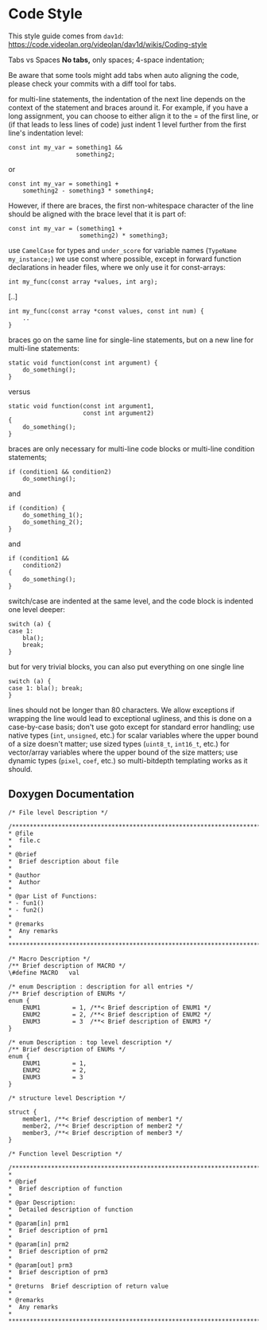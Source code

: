 
# Code Style

This style guide comes from `dav1d`: https://code.videolan.org/videolan/dav1d/wikis/Coding-style

Tabs vs Spaces
**No tabs,** only spaces; 4-space indentation;

Be aware that some tools might add tabs when auto aligning the code, please check your commits with a diff tool for tabs.

for multi-line statements, the indentation of the next line depends on the context of the statement and braces around it. For example, if you have a long assignment, you can choose to either align it to the = of the first line, or (if that leads to less lines of code) just indent 1 level further from the first line's indentation level:

```
const int my_var = something1 &&
                   something2;
```
or
```
const int my_var = something1 +
    something2 - something3 * something4;
```
However, if there are braces, the first non-whitespace character of the line should be aligned with the brace level that it is part of:
```
const int my_var = (something1 +
                    something2) * something3;
```

use `CamelCase` for types and `under_score` for variable names (`TypeName my_instance;`)
we use const where possible, except in forward function declarations in header files, where we only use it for const-arrays:

`int my_func(const array *values, int arg);`

[..]

```
int my_func(const array *const values, const int num) {
    ..
}
```

braces go on the same line for single-line statements, but on a new line for multi-line statements:

```
static void function(const int argument) {
    do_something();
}
```
versus
```
static void function(const int argument1,
                     const int argument2)
{
    do_something();
}
```

braces are only necessary for multi-line code blocks or multi-line condition statements;

```
if (condition1 && condition2)
    do_something();
```
and
```
if (condition) {
    do_something_1();
    do_something_2();
}
```
and
```
if (condition1 &&
    condition2)
{
    do_something();
}
```

switch/case are indented at the same level, and the code block is indented one level deeper:

```
switch (a) {
case 1:
    bla();
    break;
}
```
but for very trivial blocks, you can also put everything on one single line
```
switch (a) {
case 1: bla(); break;
}
```

lines should not be longer than 80 characters. We allow exceptions if wrapping the line would lead to exceptional ugliness, and this is done on a case-by-case basis;
don't use goto except for standard error handling;
use native types (`int`, `unsigned`, etc.) for scalar variables where the upper bound of a size doesn't matter;
use sized types (`uint8_t`, `int16_t`, etc.) for vector/array variables where the upper bound of the size matters;
use dynamic types (`pixel`, `coef`, etc.) so multi-bitdepth templating works as it should.

## Doxygen Documentation
```
/* File level Description */

/*********************************************************************************
* @file
*  file.c
*
* @brief
*  Brief description about file
*
* @author
*  Author
*
* @par List of Functions:
* - fun1()
* - fun2()
*
* @remarks
*  Any remarks
*
********************************************************************************/

/* Macro Description */
/** Brief description of MACRO */
\#define MACRO   val

/* enum Description : description for all entries */
/** Brief description of ENUMs */
enum {
    ENUM1         = 1, /**< Brief description of ENUM1 */
    ENUM2         = 2, /**< Brief description of ENUM2 */
    ENUM3         = 3  /**< Brief description of ENUM3 */
}

/* enum Description : top level description */
/** Brief description of ENUMs */
enum {
    ENUM1         = 1,
    ENUM2         = 2,
    ENUM3         = 3
}

/* structure level Description */

struct {
    member1, /**< Brief description of member1 */
    member2, /**< Brief description of member2 */
    member3, /**< Brief description of member3 */
}

/* Function level Description */

/*********************************************************************************
*
* @brief
*  Brief description of function
*
* @par Description:
*  Detailed description of function
*
* @param[in] prm1
*  Brief description of prm1
*
* @param[in] prm2
*  Brief description of prm2
*
* @param[out] prm3
*  Brief description of prm3
*
* @returns  Brief description of return value
*
* @remarks
*  Any remarks
*
********************************************************************************/
```